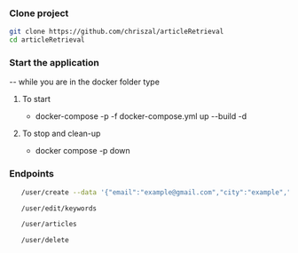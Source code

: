 ### Clone project

```bash
git clone https://github.com/chriszal/articleRetrieval
cd articleRetrieval
```
### Start the application
--
while you are in the docker folder type

1. To start
   - docker-compose -p <project name> -f docker-compose.yml up --build -d
   
2. To stop and clean-up
   - docker compose -p  <project name> down 

### Endpoints
```bash
   /user/create --data '{"email":"example@gmail.com","city":"example","keywords":["war","health"]}'
```
```bash
   /user/edit/keywords
```
```bash
   /user/articles
```
```bash
   /user/delete
```
